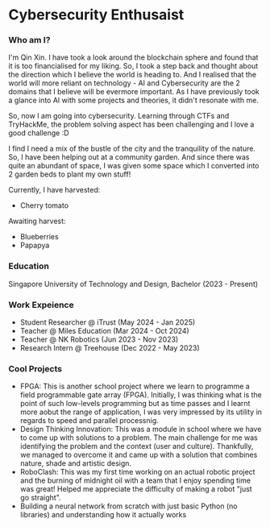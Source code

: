 # Cybersecurity Enthusaist

### Who am I?
I'm Qin Xin. I have took a look around the blockchain sphere and found that it is too financialised for my liking. So, I took a step back and thought about the direction which I believe the world is heading to. And I realised that the world will more reliant on technology - AI and Cybersecurity are the 2 domains that I believe will be evermore important. As I have previously took a glance into AI with some projects and theories, it didn't resonate with me.

So, now I am going into cybersecurity. Learning through CTFs and TryHackMe, the problem solving aspect has been challenging and I love a good challenge :D

I find I need a mix of the bustle of the city and the tranquility of the nature. So, I have been helping out at a community garden. And since there was quite an abundant of space, I was given some space which I converted into 2 garden beds to plant my own stuff!

Currently, I have harvested:
- Cherry tomato

Awaiting harvest:
- Blueberries
- Papapya

### Education
Singapore University of Technology and Design, Bachelor (2023 - Present)

### Work Expeience
- Student Researcher @ iTrust (May 2024 - Jan 2025)
- Teacher @ Miles Education (Mar 2024 - Oct 2024)
- Teacher @ NK Robotics (Jun 2023 - Nov 2023)
- Research Intern @ Treehouse (Dec 2022 - May 2023)

### Cool Projects
- FPGA: This is another school project where we learn to programme a field programmable gate array (FPGA). Initially, I was thinking what is the point of such low-levels programming but as time passes and I learnt more aobut the range of application, I was very impressed by its utility in regards to speed and parallel processnig.
- Design Thinking Innovation: This was a module in school where we have to come up with solutions to a problem. The main challenge for me was identifying the problem and the context (user and culture). Thankfully, we managed to overcome it and came up with a solution that combines nature, shade and artistic design. 
- RoboClash: This was my first time working on an actual robotic project and the burning of midnight oil with a team that I enjoy spending time was great! Helped me appreciate the difficulty of making a robot "just go straight".
- Building a neural network from scratch with just basic Python (no libraries) and understanding how it actually works